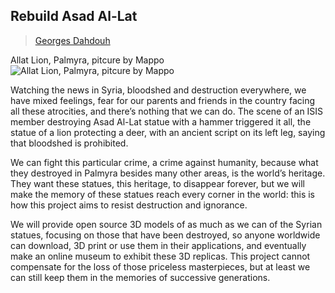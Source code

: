 ## Rebuild Asad Al-Lat

> [Georges Dahdouh](../appendix/attributions.html#georges-dahdouh)

<p>Allat Lion, Palmyra, pitcure by Mappo
<img src="https://upload.wikimedia.org/wikipedia/commons/thumb/0/05/Lion_in_the_garden_of_Palmyra_Archeological_Museum%2C_2010-04-21.jpg/800px-Lion_in_the_garden_of_Palmyra_Archeological_Museum%2C_2010-04-21.jpg" alt="Allat Lion, Palmyra, pitcure by Mappo" /></p>

<p>Watching the news in Syria, bloodshed and destruction everywhere, we
have mixed feelings, fear for our parents and friends in the country
facing all these atrocities, and there’s nothing that we can do. The
scene of an ISIS member destroying Asad Al-Lat statue with a hammer
triggered it all, the statue of a lion protecting a deer, with an
ancient script on its left leg, saying that bloodshed is prohibited.</p>

<p>We can fight this particular crime, a crime against humanity, because
what they destroyed in Palmyra besides many other areas, is the
world’s heritage. They want these statues, this heritage, to disappear
forever, but we will make the memory of these statues reach every
corner in the world: this is how this project aims to resist
destruction and ignorance.</p>

<p>We will provide open source 3D models of as much as we can of the
Syrian statues, focusing on those that have been destroyed, so anyone
worldwide can download, 3D print or use them in their applications,
and eventually make an online museum to exhibit these 3D
replicas. This project cannot compensate for the loss of those
priceless masterpieces, but at least we can still keep them in the
memories of successive generations.</p>
